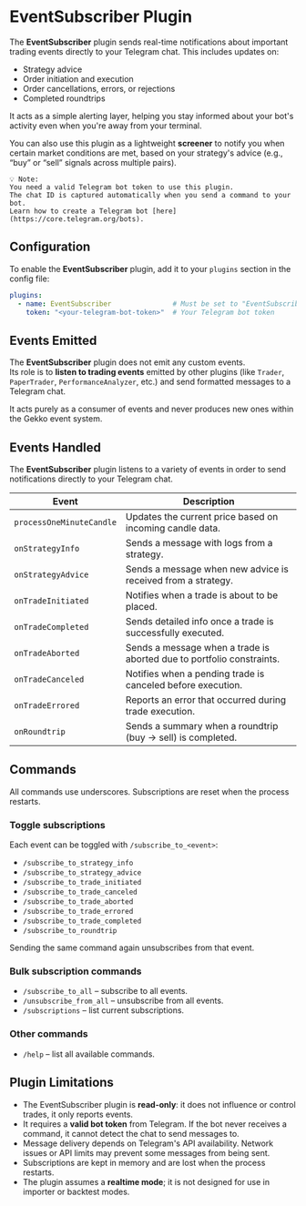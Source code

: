 # EventSubscriber Plugin

The **EventSubscriber** plugin sends real-time notifications about important trading events directly to your Telegram chat. This includes updates on:

- Strategy advice
- Order initiation and execution
- Order cancellations, errors, or rejections
- Completed roundtrips

It acts as a simple alerting layer, helping you stay informed about your bot's activity even when you're away from your terminal.

You can also use this plugin as a lightweight **screener** to notify you when certain market conditions are met, based on your strategy's advice (e.g., “buy” or “sell” signals across multiple pairs).

```
💡 Note:
You need a valid Telegram bot token to use this plugin.
The chat ID is captured automatically when you send a command to your bot.
Learn how to create a Telegram bot [here](https://core.telegram.org/bots).
```

## Configuration

To enable the **EventSubscriber** plugin, add it to your `plugins` section in the config file:

```yaml
plugins:
  - name: EventSubscriber               # Must be set to "EventSubscriber"
    token: "<your-telegram-bot-token>"  # Your Telegram bot token
```
## Events Emitted

The **EventSubscriber** plugin does not emit any custom events.  
Its role is to **listen to trading events** emitted by other plugins (like `Trader`, `PaperTrader`, `PerformanceAnalyzer`, etc.) and send formatted messages to a Telegram chat.

It acts purely as a consumer of events and never produces new ones within the Gekko event system.


## Events Handled

The **EventSubscriber** plugin listens to a variety of events in order to send notifications directly to your Telegram chat.

| Event                    | Description                                                                |
|--------------------------|----------------------------------------------------------------------------|
| `processOneMinuteCandle` | Updates the current price based on incoming candle data.                   |
| `onStrategyInfo`         | Sends a message with logs from a strategy.                                 |
| `onStrategyAdvice`       | Sends a message when new advice is received from a strategy.               |
| `onTradeInitiated`       | Notifies when a trade is about to be placed.                               |
| `onTradeCompleted`       | Sends detailed info once a trade is successfully executed.                 |
| `onTradeAborted`         | Sends a message when a trade is aborted due to portfolio constraints.      |
| `onTradeCanceled`        | Notifies when a pending trade is canceled before execution.                |
| `onTradeErrored`         | Reports an error that occurred during trade execution.                     |
| `onRoundtrip`            | Sends a summary when a roundtrip (buy → sell) is completed.                |

## Commands

All commands use underscores. Subscriptions are reset when the process restarts.

### Toggle subscriptions

Each event can be toggled with `/subscribe_to_<event>`:

- `/subscribe_to_strategy_info`
- `/subscribe_to_strategy_advice`
- `/subscribe_to_trade_initiated`
- `/subscribe_to_trade_canceled`
- `/subscribe_to_trade_aborted`
- `/subscribe_to_trade_errored`
- `/subscribe_to_trade_completed`
- `/subscribe_to_roundtrip`

Sending the same command again unsubscribes from that event.

### Bulk subscription commands

- `/subscribe_to_all` – subscribe to all events.
- `/unsubscribe_from_all` – unsubscribe from all events.
- `/subscriptions` – list current subscriptions.

### Other commands

- `/help` – list all available commands.

## Plugin Limitations

- The EventSubscriber plugin is **read-only**: it does not influence or control trades, it only reports events.
- It requires a **valid bot token** from Telegram. If the bot never receives a command, it cannot detect the chat to send messages to.
- Message delivery depends on Telegram's API availability. Network issues or API limits may prevent some messages from being sent.
- Subscriptions are kept in memory and are lost when the process restarts.
- The plugin assumes a **realtime mode**; it is not designed for use in importer or backtest modes.


